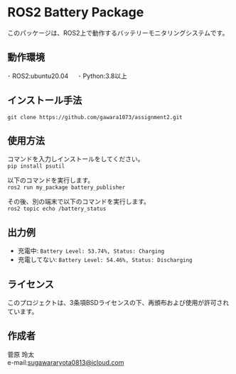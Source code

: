 # ROS2 Battery Package

このパッケージは、ROS2上で動作するバッテリーモニタリングシステムです。

## 動作環境
･ ROS2:ubuntu20.04  　
･ Python:3.8以上

## インストール手法
`git clone https://github.com/gawara1073/assignment2.git`

## 使用方法
コマンドを入力しインストールをしてください。  
`pip install psutil`  

以下のコマンドを実行します。  
`ros2 run my_package battery_publisher`  

その後、別の端末で以下のコマンドを実行します。  
`ros2 topic echo /battery_status` 

## 出力例
- 充電中: `Battery Level: 53.74%, Status: Charging`  
- 充電してない: `Battery Level: 54.46%, Status: Discharging`
## ライセンス
このプロジェクトは、3条項BSDライセンスの下、再頒布および使用が許可されています。

## 作成者
菅原 玲太  
e-mail:sugawararyota0813@icloud.com
